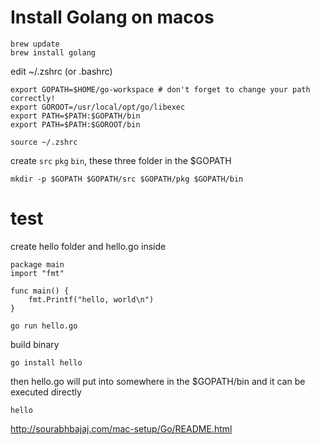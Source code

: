 # Install Golang on macos

```
brew update
brew install golang
```

edit ~/.zshrc (or .bashrc)
```
export GOPATH=$HOME/go-workspace # don't forget to change your path correctly!
export GOROOT=/usr/local/opt/go/libexec
export PATH=$PATH:$GOPATH/bin
export PATH=$PATH:$GOROOT/bin
```

```
source ~/.zshrc
```

create `src` `pkg` `bin`, these three folder in the $GOPATH

```
mkdir -p $GOPATH $GOPATH/src $GOPATH/pkg $GOPATH/bin
```


# test

create hello folder and hello.go inside
```
package main
import "fmt"

func main() {
    fmt.Printf("hello, world\n")
}
```

```
go run hello.go
```

build binary

```
go install hello 
```

then hello.go will put into somewhere in the $GOPATH/bin
and it can be executed directly

```
hello
```

http://sourabhbajaj.com/mac-setup/Go/README.html